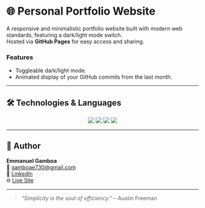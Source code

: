 # 🌐 Personal Portfolio Website

A responsive and minimalistic portfolio website built with modern web standards, featuring a dark/light mode switch.  
Hosted via **GitHub Pages** for easy access and sharing.

### Features

- Toggleable dark/light mode.
- Animated display of your GitHub commits from the last month.

---

## 🛠️ Technologies & Languages

<p align="center">
  <img src="https://img.shields.io/badge/HTML5-E34F26?style=for-the-badge&logo=html5&logoColor=white" />
  <img src="https://img.shields.io/badge/CSS3-1572B6?style=for-the-badge&logo=css3&logoColor=white" />
  <img src="https://img.shields.io/badge/JavaScript-F7DF1E?style=for-the-badge&logo=javascript&logoColor=black" />
  <img src="https://img.shields.io/badge/GitHub%20Pages-121013?style=for-the-badge&logo=github&logoColor=white" />
</p>

---

## 👤 Author

**Emmanuel Gamboa**  
📧 [gamboae730@gmail.com](mailto:gamboae730@gmail.com)  
💼 [LinkedIn](https://www.linkedin.com/in/emmanuel-gamboa-b49611357/)  
🌐 [Live Site](https://gamboaxx.github.io/My-portfolio/)

---

> *“Simplicity is the soul of efficiency.”* – Austin Freeman
